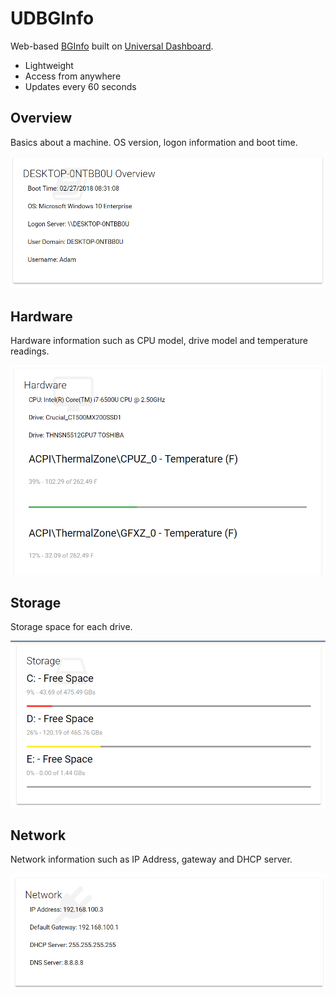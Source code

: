 # UDBGInfo

Web-based [BGInfo](https://docs.microsoft.com/en-us/sysinternals/downloads/bginfo) built on [Universal Dashboard](https://ironmansoftware.com/universal-dashboard).

- Lightweight 
- Access from anywhere 
- Updates every 60 seconds

## Overview

Basics about a machine. OS version, logon information and boot time.  

![](./images/overview.png)

## Hardware

Hardware information such as CPU model, drive model and temperature readings.

![](./images/hardware.png)

## Storage

Storage space for each drive. 

![](./images/storage.png)

## Network

Network information such as IP Address, gateway and DHCP server. 

![](./images/network.png)
